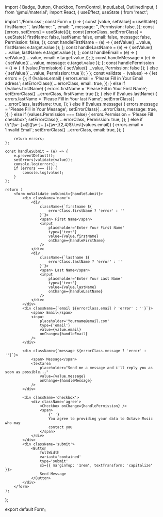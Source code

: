 import {
Badge,
Button,
Checkbox,
FormControl,
InputLabel,
OutlinedInput,
} from '@mui/material';
import React, { useEffect, useState } from 'react';

import './Form.css';
const Form = () => {
const [value, setValue] = useState({
firstName: '',
lastName: '',
email: '',
message: '',
Permission: false,
});
const [errors, setErrors] = useState({});
const [errorClass, setErrorClass] = useState({
firstName: false,
lastName: false,
email: false,
message: false,
Permission: false,
});
const handleFirstName = (e) => {
setValue({ ...value, firstName: e.target.value });
};
const handleLastName = (e) => {
setValue({ ...value, lastName: e.target.value });
};
const handleEmail = (e) => {
setValue({ ...value, email: e.target.value });
};
const handleMessage = (e) => {
setValue({ ...value, message: e.target.value });
};
const handlePermission = () => {
if (value.Permission) {
setValue({ ...value, Permission: false });
} else {
setValue({ ...value, Permission: true });
}
};
const validate = (values) => {
let errors = {};
if (!values.email) {
errors.email = 'Please Fill in Your Email adress';
setErrorClass({
...errorClass,
email: true,
});
} else if (!values.firstName) {
errors.firstName = 'Please Fill in Your First Name';
setErrorClass({ ...errorClass, firstName: true });
} else if (!values.lastName) {
errors.lastName = 'Please Fill in Your last Name';
setErrorClass({
...errorClass,
lastName: true,
});
} else if (!values.message) {
errors.message = 'Please Fill in Your Message';
setErrorClass({
...errorClass,
message: true,
});
} else if (values.Permission === false) {
errors.Permission = 'Please Fill checkbox';
setErrorClass({
...errorClass,
Permission: true,
});
} else if (!/^[\w-\.]+@([\w-]+\.)+[\w-]{2,4}$/.test(values.email)) {
errors.email = 'Invalid Email';
setErrorClass({
...errorClass,
email: true,
});
}

        return errors;
    };

    const handleSubmit = (e) => {
        e.preventDefault();
        setErrors(validate(value));
        console.log(errors);
        if (errors === {}) {
            console.log(value);
        }
    };

    return (
        <form noValidate onSubmit={handleSubmit}>
            <div className='name'>
                <div
                    className={`firstname ${
                        errorClass.firstName ? 'error' : ''
                    }`}>
                    <span> First Name</span>
                    <input
                        placeholder='Enter Your First Name'
                        type={'text'}
                        value={value.firstName}
                        onChange={handleFirstName}
                    />
                </div>
                <div
                    className={`lastname ${
                        errorClass.lastName ? 'error' : ''
                    }`}>
                    <span> Last Name</span>
                    <input
                        placeholder='Enter Your Last Name'
                        type={'text'}
                        value={value.lastName}
                        onChange={handleLastName}
                    />
                </div>
            </div>
            <div className={`email ${errorClass.email ? 'error' : ''}`}>
                <span> Email</span>
                <input
                    placeholder='Yourname@email.com'
                    type={'email'}
                    value={value.email}
                    onChange={handleEmail}
                />
            </div>

            <div className={`message ${errorClass.message ? 'error' : ''}`}>
                <span> Message</span>
                <textarea
                    placeholder="Send me a message and i'll reply you as soon as possible..."
                    value={value.message}
                    onChange={handleMessage}
                />
            </div>

            <div className='checkbox'>
                <div className='agree'>
                    <Checkbox onChange={handlePermission} />
                    <span>
                        {' '}
                        You agree to providing your data to Octave Music who may
                        contact you
                    </span>
                </div>
            </div>
            <div className='submit'>
                <Button
                    fullWidth
                    variant='contained'
                    type='submit'
                    sx={{ marginTop: '1rem', textTransform: 'capitalize' }}>
                    Send Message
                </Button>
            </div>
        </form>
    );

};

export default Form;
